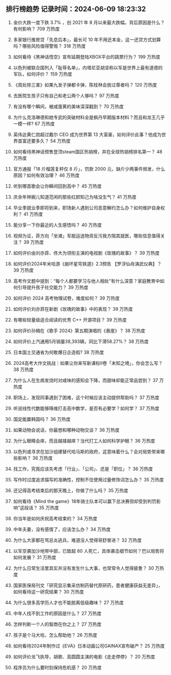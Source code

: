 
## 排行榜趋势 记录时间：2024-06-09 18:23:32
  
  1. 金价大跌一度下跌 3.7% ，创 2021 年 8 月以来最大跌幅，背后原因是什么？有何影响？ 709 万热度
    
  2. 多家银行推房贷「先息后本」，最长可 10 年不用还本金，这一还贷方式划算吗？哪些风险值得警惕？ 318 万热度
    
  3. 如何看待《黑神话悟空》宣布延期登陆XBOX平台的跳票行为？ 199 万热度
    
  4. 以色列被联合国列入「耻辱名单」，内塔尼亚胡坚称以军是世界上最有道德的军队，如何评价？ 159 万热度
    
  5. 《周处除三害》如果九发子弹都卡弹，陈桂林会放过尊者吗？ 120 万热度
    
  6. 去医院生孩子只有自己和老公两个人够吗？ 97 万热度
    
  7. 有没有哪个瞬间，被咸蛋黄的美味深深戳到？ 70 万热度
    
  8. 为什么克洛琳德和她专武的突破材料全是枫丹早期版本材料？而且和龙王几乎一模一样? 67 万热度
    
  9. 英伟达黄仁勋超过戴尔 CEO 成为世界第 13 大富豪，如何评价此事？他成为世界首富还要多久？ 54 万热度
    
  10. 如何看待黑神话预售登顶steam国区热销榜，并在全球热销榜排名第一？ 48 万热度
    
  11. 官方通报「18 斤榴莲复秤仅 8 斤」，罚款 2000 元，缺斤少两事件频发，什么原因？如何有效治理？ 46 万热度
    
  12. 听到哪首歌会让你瞬间回到高中？ 45 万热度
    
  13. 庆余年林婉儿知道范闲的那些红颜知己为啥没生气？ 41 万热度
    
  14. 毕业季就业季即将到来，职场新人遇到公司恶意解约怎么办？如何维护自身权利？ 41 万热度
    
  15. 能分享一下你最近的人生感悟吗？ 40 万热度
    
  16. 视频为证，菲方向「坐滩」军舰运送物资反污我方阻其就医，哪些信息值得关注？ 39 万热度
    
  17. 如何评价由刘亦菲、佟大为领衔主演的电视剧《玫瑰的故事》？ 39 万热度
    
  18. 如何评价2024年米哈游《崩坏星穹铁道》2.3预告 【罗浮仙舟演武仪典】？ 39 万热度
    
  19. 高考作文题中提到：“每个人都要学习与他人相处”有什么深意？家庭教育中如何引导提升孩子社交能力？ 39 万热度
    
  20. 如何评价 2024 高考物理试卷，难度如何？ 39 万热度
    
  21. 如何评价刘亦菲在新剧《玫瑰的故事》中的表现？ 39 万热度
    
  22. 有哪些轻量级适合阅读的优秀 C++ 开源项目？ 39 万热度
    
  23. 如何评价孙楠在《歌手 2024》第五期演唱的《悬崖》？ 38 万热度
    
  24. 如何评价上汽通用5月销量38,393辆，同比下滑58.27%？ 38 万热度
    
  25. 日本国土交通省为何敢爆日企造假? 38 万热度
    
  26. 2024高考大作文挑战｜如果让你来写新课标II卷「未知之境」，你会怎么写？ 38 万热度
    
  27. 为什么人在生病发烧时对咸味的感知会下降，而甜味却能正常品尝到？ 37 万热度
    
  28. 职场上，发现同事遇到了困难，这个时候应该主动提供帮助吗？ 37 万热度
    
  29. 听说线性代数能够降维打击高中数学，是否有必要学？如何学？ 37 万热度
    
  30. 国足能赢韩国吗？ 36 万热度
    
  31. 如果动物会说话，你最想和哪种动物交谈？ 36 万热度
    
  32. 为什么眼睛会痒，而且越揉越痒？当代打工人如何科学护眼？ 36 万热度
    
  33. 以色列或寻求在加沙组建替代哈马斯的政府，这意味着什么？会对局势带来哪些影响？ 36 万热度
    
  34. 找工作，究竟应该先考虑「行业」、「公司」、还是「职位」？ 36 万热度
    
  35. 写作时过度追求描写的准确性，控制不住使用过量修饰词怎么办？ 35 万热度
    
  36. 还记得高考结束后的那天晚上，你做了什么吗？ 35 万热度
    
  37. 如何看待《Mind the game》18年骑士队本可以赢下总决赛但却受到判罚影响”这段话？ 35 万热度
    
  38. 你当年是如何庆祝高考结束的？ 34 万热度
    
  39. 中年夫妻，没有感情了，应该怎么办？ 34 万热度
    
  40. 为什么大家都在骂忌炎逃兵，难道没人觉得哥舒冒进？ 32 万热度
    
  41. 以军空袭加沙地带中部，已致超 80 人死亡，具体袭击细节如何？巴以局势将如何发展？ 31 万热度
    
  42. 为什么日常生活里其实并没有发生什么大事，也常常令人觉得疲惫？ 30 万热度
    
  43. 国家医保局刊文「研究显示集采仿制药替代原研药，患者健康获益无差异」，如何看待这一研究结果？ 30 万热度
    
  44. 为什么很多高学历人才也不能脱离低级趣味？ 27 万热度
    
  45. 中年人找不到工作的原因是什么？ 27 万热度
    
  46. 怎样判断一个人的智商在你之上？ 27 万热度
    
  47. 孩子是个马大哈，怎么帮助他？ 26 万热度
    
  48. 如何看待2024年制作过《EVA》日本动画公司GAINAX宣布破产？ 25 万热度
    
  49. 如何评价龙飞执导，胡歌、高圆圆主演的电影《走走停停》？ 20 万热度
    
  50. 程序员为什么要时刻保持危机感？ 20 万热度
    